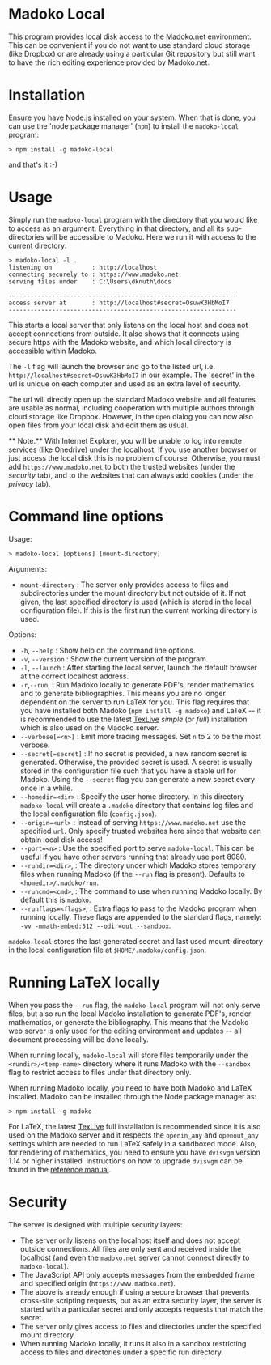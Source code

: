 <!--meta
Title 	  	: Madoko Local
Author      : Daan Leijen
-->

# Madoko Local

This program provides local disk access to the [Madoko.net] environment.
This can be convenient if you do not want to use
standard cloud storage (like Dropbox) or are already using
a particular Git repository but still want to have the
rich editing experience provided by Madoko.net.

# Installation

Ensure you have [Node.js] installed on your system. When that
is done, you can use the 'node package manager' (`npm`) to install
the `madoko-local` program:
```
> npm install -g madoko-local
```
and that's it :-)

# Usage

Simply run the `madoko-local` program with the directory that you would
like to access as an argument. Everything in that directory, and all its
sub-directories will be accessible to Madoko. Here we run it with access
to the current directory:
```
> madoko-local -l .
listening on           : http://localhost
connecting securely to : https://www.madoko.net
serving files under    : C:\Users\dknuth\docs

---------------------------------------------------------------
access server at       : http://localhost#secret=OsuwK3HbMoI7
---------------------------------------------------------------
```
This starts a local server that only listens on the local host and does
not accept connections from outside. It also shows that it connects using
secure https with the Madoko website, and which local directory is
accessible within Madoko.

The `-l` flag will launch the browser and go to the listed url, i.e.
`http://localhost#secret=OsuwK3HbMoI7` in our example. The 'secret' in
the url is unique on each computer and used as an extra level of
security.

The url will directly open up the standard Madoko website and all
features are usable as normal, including cooperation with multiple
authors through cloud storage like Dropbox. However, in the `Open` dialog
you can now also open files from your local disk and edit them as usual.

** Note.** With Internet Explorer, you will be unable to log into remote
services (like Onedrive) under the localhost. If you use another browser
or just access the local disk this is no problem of course. Otherwise,
you must add `https://www.madoko.net` to both the trusted websites (under
the _security_ tab), and to the websites that can always add cookies
(under the _privacy_ tab).


# Command line options

Usage:

``` { font-weight=bold }
> madoko-local [options] [mount-directory]
```

Arguments:

* `mount-directory`
  : The server only provides access to files and subdirectories under the
    mount directory but not outside of it. If not given, the last specified
    directory is used (which is stored in the local configuration file).
    If this is the first run the current working directory is used.

Options:

* `-h`, `--help`
  : Show help on the command line     options.
* `-v`, `--version`
  : Show the current version of the program.
* `-l`, `--launch`
  : After starting the local server, launch the default browser
    at the correct localhost address.
* `-r`,`--run`,
  : Run Madoko locally to generate PDF's, render mathematics and
    to generate bibliographies. This means you are no longer dependent
    on the server to run LaTeX for you. This flag requires that you have
    installed both Madoko (`npm install -g madoko`) and
    LaTeX -- it is recommended to use  the latest [TexLive] _simple_ (or _full_)
    installation which is also used on the Madoko server.       
* `--verbose[=<n>]`
  : Emit more tracing messages.
    Set `n` to 2 to be the most verbose.
* `--secret[=secret]`
  : If no secret is provided, a new random secret is
    generated. Otherwise, the provided secret is used.
    A secret is usually stored in the configuration file
    such that you have a stable url for Madoko. Using the
    `--secret` flag you can generate a new secret every
    once in a while.
* `--homedir=<dir>`
  : Specify the user home directory. In this directory
    `madoko-local` will create a `.madoko` directory
    that contains log files and the local configuration
    file (`config.json`).    
* `--origin=<url>`
  : Instead of serving `https://www.madoko.net` use the
    specified `url`. Only specify trusted websites here
    since that website can obtain local disk access!    
* `--port=<n>`
  : Use the specified port to serve `madoko-local`.
    This can be useful if you have other servers running that
    already use port 8080.
* `--rundir=<dir>`,
  : The directory under which Madoko stores temporary files when
    running Madoko (if the `--run` flag is present). Defaults to
    `<homedir>/.madoko/run`.
* `--runcmd=<cmd>`,
  : The command to use when running Madoko locally. By default this
    is `madoko`.
* `--runflags=<flags>`,
  : Extra flags to pass to the Madoko program when running locally.
    These flags are appended to the standard flags, namely:
    `-vv -mmath-embed:512 --odir=out --sandbox`.

`madoko-local` stores the last generated secret and last used
mount-directory in the local configuration file at
`$HOME/.madoko/config.json`.

# Running LaTeX locally

When you pass the `--run` flag, the `madoko-local` program will not
only serve files, but also run the local Madoko installation to generate
PDF's, render mathematics, or generate the bibliography. This means that
the Madoko web server is only used for the editing environment and updates
-- all document processing will be done locally.

When running locally, `madoko-local` will store
files temporarily under the `<rundir>/<temp-name>` directory where it runs
Madoko with the `--sandbox` flag to restrict access to files under that
directory only.

When running Madoko locally, you need to have both Madoko and LaTeX installed.
Madoko can be installed through the Node package manager as:
```
> npm install -g madoko
```
For LaTeX, the latest [TexLive] full installation is recommended since it
is also used on the Madoko server and it respects the `openin_any` and
`openout_any` settings which are needed to run LaTeX safely in a sandboxed mode.
Also, for rendering of mathematics, you need to ensure you have
`dvisvgm` version 1.14 or higher installed. Instructions on how to
upgrade `dvisvgm` can be found in the [reference manual][dvisvgm].

[dvisvgm]: http://research.microsoft.com/en-us/um/people/daan/madoko/doc/reference.html#dvisvgm

# Security

The server is designed with multiple security layers:

* The server only listens on the localhost itself and does not accept
  outside connections. All files are only sent and received inside the
  localhost (and even the `madoko.net` server cannot connect directly to
  `madoko-local`).
* The JavaScript API only accepts messages from the embedded frame and
  specified origin (`https://www.madoko.net`).
* The above is already enough if using a secure browser that prevents
  cross-site scripting requests, but as an extra security layer, the
  server is started with a particular secret and only accepts requests
  that match the secret.
* The server only gives access to files and directories under the specified
  mount directory.
* When running Madoko locally, it runs it also in a sandbox restricting access
  to files and directories under a specific run directory.


[Madoko.net]: https://www.madoko.net  "Madoko"
[Node.js]: http://nodejs.org "Node.JS"
[TexLive]: https://www.tug.org/texlive "Tex Live"

